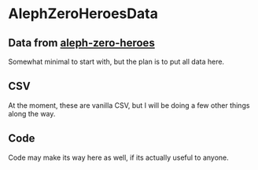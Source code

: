 # AlephZeroHeroesData

## Data from [aleph-zero-heroes](http://www.aleph-zero-heroes.info/)

Somewhat minimal to start with, but the plan is to put all data here.

## CSV

At the moment, these are vanilla CSV, but I will be doing a few other
things along the way.

## Code 

Code may make its way here as well, if its actually useful to anyone.

